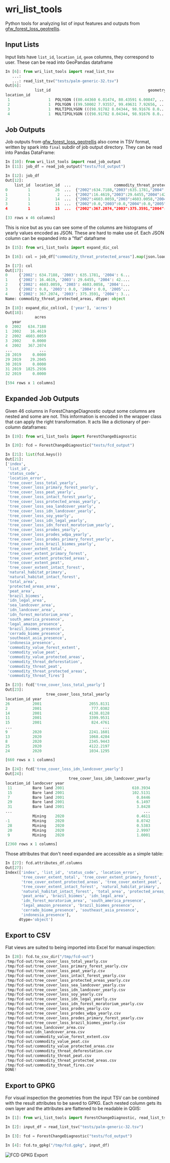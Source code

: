 # wri_list_tools
Python tools for analyzing list of input features and outputs from [gfw_forest_loss_geotrellis](https://github.com/wri/gfw_forest_loss_geotrellis).

## Input Lists

Input lists have `list_id`, `location_id`, `geom` columns, they correspond to user.
These can be read into GeoPandas dataframe

```python
In [6]: from wri_list_tools import read_list_tsv
   ...:
   ...: read_list_tsv("tests/palm-generic-32.tsv")
Out[6]:
             list_id                                           geometry
location_id
 1                 1  POLYGON ((80.44360 6.01474, 80.43591 6.00847, ...
 2                 1  POLYGON ((99.50002 7.93557, 99.49631 7.92656, ...
 3                 1  MULTIPOLYGON (((98.91782 8.04344, 98.91676 8.0...
 4                 1  MULTIPOLYGON (((98.91782 8.04344, 98.91676 8.0...
```

## Job Outputs

Job outputs from [gfw_forest_loss_geotrellis](https://github.com/wri/gfw_forest_loss_geotrellis) also come in TSV format, written by spark into `final` subdir of job output directory.  They can be read into Pandas DataFrame:

```python
In [10]: from wri_list_tools import read_job_output
In [11]: job_df = read_job_output("tests/fcd_output")

In [12]: job_df
Out[12]:
    list_id  location_id  ...                   commodity_threat_protected_areas                             commodity_threat_fires
0         1           26  ...  {"2002":634.7188,"2003":635.1781,"2004":636.63...  {"2001":7.5,"2002":9.5,"2003":13.5,"2004":20.0...
1         1            2  ...  {"2002":16.4619,"2003":29.6455,"2004":42.2971,...  {"2002":25.0,"2003":53.0,"2004":59.5,"2005":79...
2         1           14  ...  {"2002":4603.0059,"2003":4603.0058,"2004":4603...  {"2001":18.0,"2002":28.0,"2003":25.5,"2004":31...
3         1           11  ...  {"2002":0.0,"2003":0.0,"2004":0.0,"2005":0.0,"...  {"2002":103.5,"2003":163.0,"2004":125.0,"2005"...
4         1           15  ...  {"2002":367.2074,"2003":375.3591,"2004":352.59...  {"2001":37.5,"2002":485.5,"2003":843.0,"2004":...

[33 rows x 46 columns]
```

This is nice but as you can see some of the columns are histograms of yearly values encoded as JSON. These are hard to make use of.
Each JSON column can be expanded into a "flat" dataframe

```python
In [15]: from wri_list_tools import expand_dic_col

In [16]: col = job_df["commodity_threat_protected_areas"].map(json.loads)

In [17]: col
Out[17]:
0     {'2002': 634.7188, '2003': 635.1781, '2004': 6...
1     {'2002': 16.4619, '2003': 29.6455, '2004': 42....
2     {'2002': 4603.0059, '2003': 4603.0058, '2004':...
3     {'2002': 0.0, '2003': 0.0, '2004': 0.0, '2005'...
4     {'2002': 367.2074, '2003': 375.3591, '2004': 3...
Name: commodity_threat_protected_areas, dtype: object

In [18]: expand_dic_col(col, ['year'], 'acres')
Out[18]:
             acres
   year
0  2002   634.7188
1  2002    16.4619
2  2002  4603.0059
3  2002     0.0000
4  2002   367.2074
...            ...
28 2019     0.0000
29 2019    29.2045
30 2019     0.0000
31 2019  1825.2936
32 2019     0.0000

[594 rows x 1 columns]
```

## Expanded Job Outputs

Given 46 columns in ForestChangeDiagnostic output some columns are nested and some are not.
This information is encoded in the wrapper class that can apply the right transformation.
It acts like a dictionary of per-column dataframes:

```python
In [19]: from wri_list_tools import ForestChangeDiagnostic

In [20]: fcd = ForestChangeDiagnostic("tests/fcd_output")

In [21]: list(fcd.keys())
Out[21]:
['index',
 'list_id',
 'status_code',
 'location_error',
 'tree_cover_loss_total_yearly',
 'tree_cover_loss_primary_forest_yearly',
 'tree_cover_loss_peat_yearly',
 'tree_cover_loss_intact_forest_yearly',
 'tree_cover_loss_protected_areas_yearly',
 'tree_cover_loss_sea_landcover_yearly',
 'tree_cover_loss_idn_landcover_yearly',
 'tree_cover_loss_soy_yearly',
 'tree_cover_loss_idn_legal_yearly',
 'tree_cover_loss_idn_forest_moratorium_yearly',
 'tree_cover_loss_prodes_yearly',
 'tree_cover_loss_prodes_wdpa_yearly',
 'tree_cover_loss_prodes_primary_forest_yearly',
 'tree_cover_loss_brazil_biomes_yearly',
 'tree_cover_extent_total',
 'tree_cover_extent_primary_forest',
 'tree_cover_extent_protected_areas',
 'tree_cover_extent_peat',
 'tree_cover_extent_intact_forest',
 'natural_habitat_primary',
 'natural_habitat_intact_forest',
 'total_area',
 'protected_areas_area',
 'peat_area',
 'brazil_biomes',
 'idn_legal_area',
 'sea_landcover_area',
 'idn_landcover_area',
 'idn_forest_moratorium_area',
 'south_america_presence',
 'legal_amazon_presence',
 'brazil_biomes_presence',
 'cerrado_biome_presence',
 'southeast_asia_presence',
 'indonesia_presence',
 'commodity_value_forest_extent',
 'commodity_value_peat',
 'commodity_value_protected_areas',
 'commodity_threat_deforestation',
 'commodity_threat_peat',
 'commodity_threat_protected_areas',
 'commodity_threat_fires']

In [23]: fcd['tree_cover_loss_total_yearly']
Out[23]:
                  tree_cover_loss_total_yearly
location_id year
26          2001                     2055.8131
2           2001                      777.0302
14          2001                     4138.8128
11          2001                     3399.9531
15          2001                      824.4761
...                                        ...
9           2020                     2241.1601
13          2020                     1068.4284
8           2020                     2345.9443
25          2020                     4122.2197
24          2020                     1034.1295

[660 rows x 1 columns]

In [24]: fcd['tree_cover_loss_idn_landcover_yearly']
Out[24]:
                            tree_cover_loss_idn_landcover_yearly
location_id landocver year
 11         Bare land 2001                              610.3934
 15         Bare land 2001                              102.5131
 7          Bare land 2001                                0.8446
 29         Bare land 2001                                6.1497
 31         Bare land 2001                                3.8428
...                                                          ...
            Mining    2020                                0.4611
-1          Mining    2020                                8.0742
 28         Mining    2020                                0.5383
 20         Mining    2020                                2.9997
 9          Mining    2020                                1.0001

[2360 rows x 1 columns]
```

Those attributes that don't need expanded are accessible as a simple table:

```python
In [27]: fcd.attributes_df.columns
Out[27]:
Index(['index', 'list_id', 'status_code', 'location_error',
       'tree_cover_extent_total', 'tree_cover_extent_primary_forest',
       'tree_cover_extent_protected_areas', 'tree_cover_extent_peat',
       'tree_cover_extent_intact_forest', 'natural_habitat_primary',
       'natural_habitat_intact_forest', 'total_area', 'protected_areas_area',
       'peat_area', 'brazil_biomes', 'idn_legal_area',
       'idn_forest_moratorium_area', 'south_america_presence',
       'legal_amazon_presence', 'brazil_biomes_presence',
       'cerrado_biome_presence', 'southeast_asia_presence',
       'indonesia_presence'],
      dtype='object')
```

## Export to CSV
Flat views are suited to being imported into Excel for manual inspection:

```python
In [28]: fcd.to_csv_dir("/tmp/fcd-out")
/tmp/fcd-out/tree_cover_loss_total_yearly.csv
/tmp/fcd-out/tree_cover_loss_primary_forest_yearly.csv
/tmp/fcd-out/tree_cover_loss_peat_yearly.csv
/tmp/fcd-out/tree_cover_loss_intact_forest_yearly.csv
/tmp/fcd-out/tree_cover_loss_protected_areas_yearly.csv
/tmp/fcd-out/tree_cover_loss_sea_landcover_yearly.csv
/tmp/fcd-out/tree_cover_loss_idn_landcover_yearly.csv
/tmp/fcd-out/tree_cover_loss_soy_yearly.csv
/tmp/fcd-out/tree_cover_loss_idn_legal_yearly.csv
/tmp/fcd-out/tree_cover_loss_idn_forest_moratorium_yearly.csv
/tmp/fcd-out/tree_cover_loss_prodes_yearly.csv
/tmp/fcd-out/tree_cover_loss_prodes_wdpa_yearly.csv
/tmp/fcd-out/tree_cover_loss_prodes_primary_forest_yearly.csv
/tmp/fcd-out/tree_cover_loss_brazil_biomes_yearly.csv
/tmp/fcd-out/sea_landcover_area.csv
/tmp/fcd-out/idn_landcover_area.csv
/tmp/fcd-out/commodity_value_forest_extent.csv
/tmp/fcd-out/commodity_value_peat.csv
/tmp/fcd-out/commodity_value_protected_areas.csv
/tmp/fcd-out/commodity_threat_deforestation.csv
/tmp/fcd-out/commodity_threat_peat.csv
/tmp/fcd-out/commodity_threat_protected_areas.csv
/tmp/fcd-out/commodity_threat_fires.csv
DONE!
```

## Export to GPKG

For visual inspection the geometries from the input TSV can be combined with the result attributes to be saved to GPKG.
Each nested column gets its own layer and the attributes are flattened to be readable in QGIS:

```python
In [1]: from wri_list_tools import ForestChangeDiagnostic, read_list_tsv

In [2]: input_df = read_list_tsv("tests/palm-generic-32.tsv")

In [3]: fcd = ForestChangeDiagnostic("tests/fcd_output")

In [4]: fcd.to_gpkg("/tmp/fcd.gpkg", input_df)
```
![FCD GPKG Export](docs/img/fcd-gpkg-export.png)